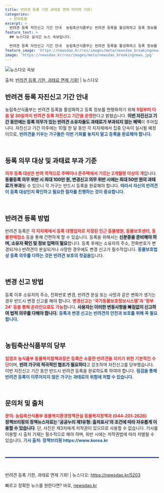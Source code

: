 ```yaml
---
title: 반려견 등록 기한 과태료 면제 마지막 기회!
categories:
  - 반려동물
excerpt: >
  반려견 등록 자진신고 기간 안내  농림축산식품부는 반려견 등록을 활성화하고 등록 정보를 현행화하기 위해 5일…
feature_text: >
  ## 뉴스다오 실시간 뉴스 속보입니다.

  반려견 등록 자진신고 기간 안내  농림축산식품부는 반려견 등록을 활성화하고 등록 정보를 현행화하기 위해 5일…
feature_image: 'https://newsdao.kr/res/images/meta/newsdao_breakingnews.jpg'
image: 'https://newsdao.kr/res/images/meta/newsdao_breakingnews.jpg'
---
```


![뉴스다오 속보](https://newsdao.kr/res/images/meta/newsdao_breakingnews.jpg)

<p>출처: <a href="https://newsdao.kr/5203" rel="dofollow">반려견 등록 기한, 과태료 면제 기회!</a> | 뉴스다오</p>

<h2 data-ke-size="size26">반려견 등록 자진신고 기간 안내</h2>

<p data-ke-size="size16">농림축산식품부는 반려견 등록을 활성화하고 등록 정보를 현행화하기 위해 <b><span style="color: #ee2323;">5일부터 다음 달 30일까지 반려견 등록 자진신고 기간을 운영</span></b>한다고 밝혔습니다. <b><span style="background-color: #21538527;">이번 자진신고 기간 동안에는 등록 의무가 있는 반려견 소유자들도 과태료가 부과되지 않는 혜택</span></b>이 주어집니다. 자진신고 기간 이후에는 10월 한 달 동안 각 지자체에서 집중 단속이 실시될 예정이므로, <b><span style="color: #1a5490;">반려견을 키우는 가구들은 이번 기회를 놓치지 말고 등록을 완료해야 합니다.</span></b></p>

<p data-ke-size="size16">&nbsp;</p>

<h2 data-ke-size="size26">등록 의무 대상 및 과태료 부과 기준</h2>

<p data-ke-size="size16"><b><span style="color: #ee2323;">의무 등록 대상은 반려 목적으로 주택이나 준주택에서 기르는 2개월령 이상의 개</span></b>입니다. <b><span style="background-color: #21538527;">동물등록 의무 위반 시 최대 100만 원, 변경신고 의무 위반 시에는 최대 50만 원의 과태료가 부과</span></b>될 수 있으니 각 가구는 반드시 등록을 완료해야 합니다. <b><span style="color: #1a5490;">따라서 자신의 반려견이 등록 대상인지 확인하고 필요한 절차를 진행하는 것이 중요합니다.</span></b></p>

<p data-ke-size="size16">&nbsp;</p>

<h2 data-ke-size="size26">반려견 등록 방법</h2>

<p data-ke-size="size16">반려견 등록은 <b><span style="color: #ee2323;">각 지자체에서 등록 대행업자로 지정된 인근 동물병원, 동물보호센터, 동물판매업소</span></b> 등을 통해 간편하게 할 수 있습니다. 등록을 위해서는 <b><span style="background-color: #21538527;">신분증을 준비해야 하며, 소유자 확인 및 정보 입력이 필요</span></b>합니다. 등록 후에는 소유자의 주소, 전화번호가 변경되거나 반려견이 분실되거나 사망한 경우에도 변경 신고가 필수적입니다. <b><span style="color: #1a5490;">동물보호법상 등록 의무를 다하는 것은 반려견 보호의 첫걸음</span></b>입니다.</p>

<p data-ke-size="size16">&nbsp;</p>

<h2 data-ke-size="size26">변경 신고 방법</h2>

<p data-ke-size="size16">등록 이후 소유자의 주소, 전화번호 변경, 반려견 분실 또는 사망과 같은 변화가 생기는 경우 반드시 변경 신고를 해야 합니다. <b><span style="color: #ee2323;">변경신고는 '국가동물보호정보시스템'과 '정부24' 등을 통해 온라인으로도 가능</span></b>합니다. <b><span style="background-color: #21538527;">사용자는 이러한 변동사항을 빠짐없이 신고하여 법적 의무를 다해야 합니다.</span></b> <b><span style="color: #1a5490;">등록과 변경 신고는 반려견의 안전과 보호를 위해 꼭 필요합니다.</span></b></p>

<p data-ke-size="size16">&nbsp;</p>

<h2 data-ke-size="size26">농림축산식품부의 당부</h2>

<p data-ke-size="size16"><b><span style="color: #ee2323;">임영조 농식품부 동물복지정책과장은 등록은 소중한 반려견을 지키기 위한 기본적인 수단</span></b>이며, <b><span style="background-color: #21538527;">반려 가구의 적극적인 협조가 필요하다</span></b>고 강조하며 자진신고를 당부했습니다. 이번 자진신고 기간 동안 반드시 반려견 등록을 완료하도록 하여야 합니다. <b><span style="color: #1a5490;">점검을 통해 반려견 등록이 이루어지지 않은 가구는 과태료의 위험에 처할 수 있습니다.</span></b></p>

<p data-ke-size="size16">&nbsp;</p>

<h2 data-ke-size="size26">문의처 및 출처</h2>

<p data-ke-size="size16"><b><span style="color: #ee2323;">문의: 농림축산식품부 동물복지환경정책관실 동물복지정책과 (044-201-2626)</span></b><br /><b><span style="background-color: #21538527;">정책브리핑의 정책뉴스자료는 '공공누리 제1유형: 출처표시'의 조건에 따라 자유롭게 이용할 수 있습니다</span></b>. 단, 사진은 제3자에게 저작권이 있으므로 사용할 수 없습니다. 기사를 이용할 시 출처 기재는 필수적으로 해야 하며, 위반 시에는 저작권법에 따라 처벌될 수 있습니다. <b><span style="color: #1a5490;">기사 출처: 정책브리핑 https://www.korea.kr</span></b></p>

<p data-ke-size="size16">&nbsp;</p>

<hr style="border-top: 2px solid #215385;"/>

<p data-ke-size="size16">&nbsp;</p>

<p data-ke-size="size16">반려견 등록 기한, 과태료 면제 기회! | 뉴스다오: <a href="https://newsdao.kr/5203">https://newsdao.kr/5203</a></p> 

빠르고 정확한 뉴스를 원한다면? 바로, <a href="https://newsdao.kr" rel="dofollow">newsdao.kr</a>


